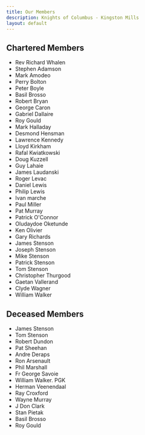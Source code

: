 ```yaml
---
title: Our Members
description: Knights of Columbus - Kingston Mills
layout: default
---
```


## Chartered Members

- Rev Richard Whalen
- Stephen Adamson
- Mark Amodeo
- Perry Bolton
- Peter Boyle
- Basil Brosso
- Robert Bryan
- George Caron
- Gabriel Dallaire
- Roy Gould
- Mark Halladay
- Desmond Hensman
- Lawrence Kennedy
- Lloyd Kirkham
- Rafal Kwiatkowski
- Doug Kuzzell
- Guy Lahaie
- James Laudanski
- Roger Levac
- Daniel Lewis
- Philip Lewis
- Ivan marche
- Paul Miller
- Pat Murray
- Patrick O'Connor
- Oludaydoe Oketunde
- Ken Olivier
- Gary Richards
- James Stenson
- Joseph Stenson
- Mike Stenson
- Patrick Stenson
- Tom Stenson
- Christopher Thurgood
- Gaetan Vallerand
- Clyde Wagner
- William Walker

## Deceased Members

- James Stenson
- Tom Stenson
- Robert Dundon
- Pat Sheehan
- Andre Deraps
- Ron Arsenault
- Phil Marshall
- Fr George Savoie
- William Walker. PGK
- Herman Veenendaal
- Ray Croxford
- Wayne Murray
- J Don Clark
- Stan Pietak
- Basil Brosso 
- Roy Gould 
